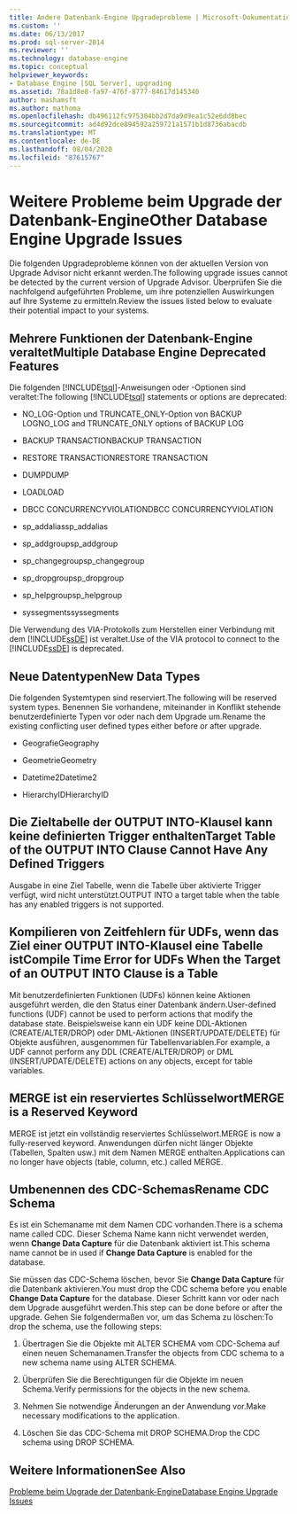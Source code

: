 ```yaml
---
title: Andere Datenbank-Engine Upgradeprobleme | Microsoft-Dokumentation
ms.custom: ''
ms.date: 06/13/2017
ms.prod: sql-server-2014
ms.reviewer: ''
ms.technology: database-engine
ms.topic: conceptual
helpviewer_keywords:
- Database Engine [SQL Server], upgrading
ms.assetid: 78a1d8e8-fa97-476f-8777-84617d145340
author: mashamsft
ms.author: mathoma
ms.openlocfilehash: db496112fc975304bb2d7da9d9ea1c52e6dd8bec
ms.sourcegitcommit: ad4d92dce894592a259721a1571b1d8736abacdb
ms.translationtype: MT
ms.contentlocale: de-DE
ms.lasthandoff: 08/04/2020
ms.locfileid: "87615767"
---
```

# <a name="other-database-engine-upgrade-issues"></a><span data-ttu-id="96cac-102">Weitere Probleme beim Upgrade der Datenbank-Engine</span><span class="sxs-lookup"><span data-stu-id="96cac-102">Other Database Engine Upgrade Issues</span></span>
  <span data-ttu-id="96cac-103">Die folgenden Upgradeprobleme können von der aktuellen Version von Upgrade Advisor nicht erkannt werden.</span><span class="sxs-lookup"><span data-stu-id="96cac-103">The following upgrade issues cannot be detected by the current version of Upgrade Advisor.</span></span> <span data-ttu-id="96cac-104">Überprüfen Sie die nachfolgend aufgeführten Probleme, um ihre potenziellen Auswirkungen auf Ihre Systeme zu ermitteln.</span><span class="sxs-lookup"><span data-stu-id="96cac-104">Review the issues listed below to evaluate their potential impact to your systems.</span></span>  
  
## <a name="multiple-database-engine-deprecated-features"></a><span data-ttu-id="96cac-105">Mehrere Funktionen der Datenbank-Engine veraltet</span><span class="sxs-lookup"><span data-stu-id="96cac-105">Multiple Database Engine Deprecated Features</span></span>  
 <span data-ttu-id="96cac-106">Die folgenden [!INCLUDE[tsql](../../includes/tsql-md.md)]-Anweisungen oder -Optionen sind veraltet:</span><span class="sxs-lookup"><span data-stu-id="96cac-106">The following [!INCLUDE[tsql](../../includes/tsql-md.md)] statements or options are deprecated:</span></span>  
  
-   <span data-ttu-id="96cac-107">NO_LOG-Option und TRUNCATE_ONLY-Option von BACKUP LOG</span><span class="sxs-lookup"><span data-stu-id="96cac-107">NO_LOG and TRUNCATE_ONLY options of BACKUP LOG</span></span>  
  
-   <span data-ttu-id="96cac-108">BACKUP TRANSACTION</span><span class="sxs-lookup"><span data-stu-id="96cac-108">BACKUP TRANSACTION</span></span>  
  
-   <span data-ttu-id="96cac-109">RESTORE TRANSACTION</span><span class="sxs-lookup"><span data-stu-id="96cac-109">RESTORE TRANSACTION</span></span>  
  
-   <span data-ttu-id="96cac-110">DUMP</span><span class="sxs-lookup"><span data-stu-id="96cac-110">DUMP</span></span>  
  
-   <span data-ttu-id="96cac-111">LOAD</span><span class="sxs-lookup"><span data-stu-id="96cac-111">LOAD</span></span>  
  
-   <span data-ttu-id="96cac-112">DBCC CONCURRENCYVIOLATION</span><span class="sxs-lookup"><span data-stu-id="96cac-112">DBCC CONCURRENCYVIOLATION</span></span>  
  
-   <span data-ttu-id="96cac-113">sp_addalias</span><span class="sxs-lookup"><span data-stu-id="96cac-113">sp_addalias</span></span>  
  
-   <span data-ttu-id="96cac-114">sp_addgroup</span><span class="sxs-lookup"><span data-stu-id="96cac-114">sp_addgroup</span></span>  
  
-   <span data-ttu-id="96cac-115">sp_changegroup</span><span class="sxs-lookup"><span data-stu-id="96cac-115">sp_changegroup</span></span>  
  
-   <span data-ttu-id="96cac-116">sp_dropgroup</span><span class="sxs-lookup"><span data-stu-id="96cac-116">sp_dropgroup</span></span>  
  
-   <span data-ttu-id="96cac-117">sp_helpgroup</span><span class="sxs-lookup"><span data-stu-id="96cac-117">sp_helpgroup</span></span>  
  
-   <span data-ttu-id="96cac-118">syssegments</span><span class="sxs-lookup"><span data-stu-id="96cac-118">syssegments</span></span>  
  
 <span data-ttu-id="96cac-119">Die Verwendung des VIA-Protokolls zum Herstellen einer Verbindung mit dem [!INCLUDE[ssDE](../../includes/ssde-md.md)] ist veraltet.</span><span class="sxs-lookup"><span data-stu-id="96cac-119">Use of the VIA protocol to connect to the [!INCLUDE[ssDE](../../includes/ssde-md.md)] is deprecated.</span></span>  
  
## <a name="new-data-types"></a><span data-ttu-id="96cac-120">Neue Datentypen</span><span class="sxs-lookup"><span data-stu-id="96cac-120">New Data Types</span></span>  
 <span data-ttu-id="96cac-121">Die folgenden Systemtypen sind reserviert.</span><span class="sxs-lookup"><span data-stu-id="96cac-121">The following will be reserved system types.</span></span> <span data-ttu-id="96cac-122">Benennen Sie vorhandene, miteinander in Konflikt stehende benutzerdefinierte Typen vor oder nach dem Upgrade um.</span><span class="sxs-lookup"><span data-stu-id="96cac-122">Rename the existing conflicting user defined types either before or after upgrade.</span></span>  
  
-   <span data-ttu-id="96cac-123">Geografie</span><span class="sxs-lookup"><span data-stu-id="96cac-123">Geography</span></span>  
  
-   <span data-ttu-id="96cac-124">Geometrie</span><span class="sxs-lookup"><span data-stu-id="96cac-124">Geometry</span></span>  
  
-   <span data-ttu-id="96cac-125">Datetime2</span><span class="sxs-lookup"><span data-stu-id="96cac-125">Datetime2</span></span>  
  
-   <span data-ttu-id="96cac-126">HierarchyID</span><span class="sxs-lookup"><span data-stu-id="96cac-126">HierarchyID</span></span>  
  
## <a name="target-table-of-the-output-into-clause-cannot-have-any-defined-triggers"></a><span data-ttu-id="96cac-127">Die Zieltabelle der OUTPUT INTO-Klausel kann keine definierten Trigger enthalten</span><span class="sxs-lookup"><span data-stu-id="96cac-127">Target Table of the OUTPUT INTO Clause Cannot Have Any Defined Triggers</span></span>  
 <span data-ttu-id="96cac-128">Ausgabe in eine Ziel Tabelle, wenn die Tabelle über aktivierte Trigger verfügt, wird nicht unterstützt.</span><span class="sxs-lookup"><span data-stu-id="96cac-128">OUTPUT INTO a target table when the table has any enabled triggers is not supported.</span></span>  
  
## <a name="compile-time-error-for-udfs-when-the-target-of-an-output-into-clause-is-a-table"></a><span data-ttu-id="96cac-129">Kompilieren von Zeitfehlern für UDFs, wenn das Ziel einer OUTPUT INTO-Klausel eine Tabelle ist</span><span class="sxs-lookup"><span data-stu-id="96cac-129">Compile Time Error for UDFs When the Target of an OUTPUT INTO Clause is a Table</span></span>  
 <span data-ttu-id="96cac-130">Mit benutzerdefinierten Funktionen (UDFs) können keine Aktionen ausgeführt werden, die den Status einer Datenbank ändern.</span><span class="sxs-lookup"><span data-stu-id="96cac-130">User-defined functions (UDF) cannot be used to perform actions that modify the database state.</span></span> <span data-ttu-id="96cac-131">Beispielsweise kann ein UDF keine DDL-Aktionen (CREATE/ALTER/DROP) oder DML-Aktionen (INSERT/UPDATE/DELETE) für Objekte ausführen, ausgenommen für Tabellenvariablen.</span><span class="sxs-lookup"><span data-stu-id="96cac-131">For example, a UDF cannot perform any DDL (CREATE/ALTER/DROP) or DML (INSERT/UPDATE/DELETE) actions on any objects, except for table variables.</span></span>  
  
## <a name="merge-is-a-reserved-keyword"></a><span data-ttu-id="96cac-132">MERGE ist ein reserviertes Schlüsselwort</span><span class="sxs-lookup"><span data-stu-id="96cac-132">MERGE is a Reserved Keyword</span></span>  
 <span data-ttu-id="96cac-133">MERGE ist jetzt ein vollständig reserviertes Schlüsselwort.</span><span class="sxs-lookup"><span data-stu-id="96cac-133">MERGE is now a fully-reserved keyword.</span></span> <span data-ttu-id="96cac-134">Anwendungen dürfen nicht länger Objekte (Tabellen, Spalten usw.) mit dem Namen MERGE enthalten.</span><span class="sxs-lookup"><span data-stu-id="96cac-134">Applications can no longer have objects (table, column, etc.) called MERGE.</span></span>  
  
## <a name="rename-cdc-schema"></a><span data-ttu-id="96cac-135">Umbenennen des CDC-Schemas</span><span class="sxs-lookup"><span data-stu-id="96cac-135">Rename CDC Schema</span></span>  
 <span data-ttu-id="96cac-136">Es ist ein Schemaname mit dem Namen CDC vorhanden.</span><span class="sxs-lookup"><span data-stu-id="96cac-136">There is a schema name called CDC.</span></span> <span data-ttu-id="96cac-137">Dieser Schema Name kann nicht verwendet werden, wenn **Change Data Capture** für die Datenbank aktiviert ist.</span><span class="sxs-lookup"><span data-stu-id="96cac-137">This schema name cannot be in used if **Change Data Capture** is enabled for the database.</span></span>  
  
 <span data-ttu-id="96cac-138">Sie müssen das CDC-Schema löschen, bevor Sie **Change Data Capture** für die Datenbank aktivieren.</span><span class="sxs-lookup"><span data-stu-id="96cac-138">You must drop the CDC schema before you enable **Change Data Capture** for the database.</span></span> <span data-ttu-id="96cac-139">Dieser Schritt kann vor oder nach dem Upgrade ausgeführt werden.</span><span class="sxs-lookup"><span data-stu-id="96cac-139">This step can be done before or after the upgrade.</span></span> <span data-ttu-id="96cac-140">Gehen Sie folgendermaßen vor, um das Schema zu löschen:</span><span class="sxs-lookup"><span data-stu-id="96cac-140">To drop the schema, use the following steps:</span></span>  
  
1.  <span data-ttu-id="96cac-141">Übertragen Sie die Objekte mit ALTER SCHEMA vom CDC-Schema auf einen neuen Schemanamen.</span><span class="sxs-lookup"><span data-stu-id="96cac-141">Transfer the objects from CDC schema to a new schema name using ALTER SCHEMA.</span></span>  
  
2.  <span data-ttu-id="96cac-142">Überprüfen Sie die Berechtigungen für die Objekte im neuen Schema.</span><span class="sxs-lookup"><span data-stu-id="96cac-142">Verify permissions for the objects in the new schema.</span></span>  
  
3.  <span data-ttu-id="96cac-143">Nehmen Sie notwendige Änderungen an der Anwendung vor.</span><span class="sxs-lookup"><span data-stu-id="96cac-143">Make necessary modifications to the application.</span></span>  
  
4.  <span data-ttu-id="96cac-144">Löschen Sie das CDC-Schema mit DROP SCHEMA.</span><span class="sxs-lookup"><span data-stu-id="96cac-144">Drop the CDC schema using DROP SCHEMA.</span></span>  
  
## <a name="see-also"></a><span data-ttu-id="96cac-145">Weitere Informationen</span><span class="sxs-lookup"><span data-stu-id="96cac-145">See Also</span></span>  
 [<span data-ttu-id="96cac-146">Probleme beim Upgrade der Datenbank-Engine</span><span class="sxs-lookup"><span data-stu-id="96cac-146">Database Engine Upgrade Issues</span></span>](../../../2014/sql-server/install/database-engine-upgrade-issues.md)  
  
  
